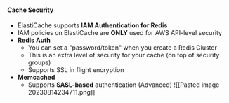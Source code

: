 #### Cache Security
- ElastiCache supports **IAM Authentication for Redis**
- IAM policies on ElastiCache are **ONLY** used for AWS API-level security
- **Redis Auth**
	- You can set a "password/token" when you create a Redis Cluster
	- This is an extra level of security for your cache (on top of security groups)
	- Supports SSL in flight encryption
- **Memcached**
	- Supports **SASL-based** authentication (Advanced)
![[Pasted image 20230814234711.png]]